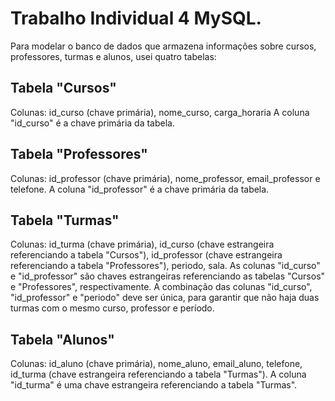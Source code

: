 # Trabalho Individual 4 MySQL.

Para modelar o banco de dados que armazena informações sobre cursos, professores, turmas e alunos, usei quatro tabelas:

  ## Tabela "Cursos"
  Colunas: id_curso (chave primária), nome_curso, carga_horaria
  A coluna "id_curso" é a chave primária da tabela.

  ## Tabela "Professores"
  Colunas: id_professor (chave primária), nome_professor, email_professor e telefone.
  A coluna "id_professor" é a chave primária da tabela.

  ## Tabela "Turmas"
  Colunas: id_turma (chave primária), id_curso (chave estrangeira referenciando a tabela "Cursos"), id_professor (chave estrangeira          referenciando a tabela "Professores"), periodo, sala.
   As colunas "id_curso" e "id_professor" são chaves estrangeiras referenciando as tabelas "Cursos" e "Professores", respectivamente. 
A combinação das colunas "id_curso", "id_professor" e "periodo" deve ser única, para garantir que não haja duas turmas com o mesmo curso, professor e período.

  ## Tabela "Alunos"
  Colunas: id_aluno (chave primária), nome_aluno, email_aluno, telefone, id_turma (chave estrangeira referenciando a tabela "Turmas").
  A coluna "id_turma" é uma chave estrangeira referenciando a tabela "Turmas".
